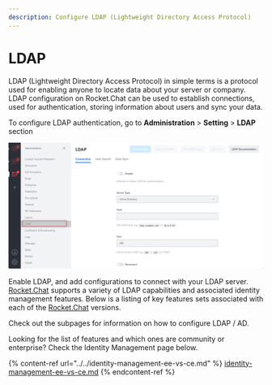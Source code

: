 ```yaml
---
description: Configure LDAP (Lightweight Directory Access Protocol)
---
```


# LDAP

LDAP (Lightweight Directory Access Protocol) in simple terms is a protocol used for enabling anyone to locate data about your server or company. LDAP configuration on Rocket.Chat can be used to establish connections, used for authentication, storing information about users and sync your data.

To configure LDAP authentication, go to **Administration** > **Setting** > **LDAP** section

![](<../../../../.gitbook/assets/image (665).png>)

Enable LDAP, and add configurations to connect with your LDAP server. [Rocket.Chat](http://rocket.chat) supports a variety of LDAP capabilities and associated identity management features. Below is a listing of key features sets associated with each of the [Rocket.Chat](http://rocket.chat) versions.

Check out the subpages for information on how to configure LDAP / AD.

Looking for the list of features and which ones are community or enterprise? Check the Identity Management page below.

{% content-ref url="../../identity-management-ee-vs-ce.md" %}
[identity-management-ee-vs-ce.md](../../identity-management-ee-vs-ce.md)
{% endcontent-ref %}
